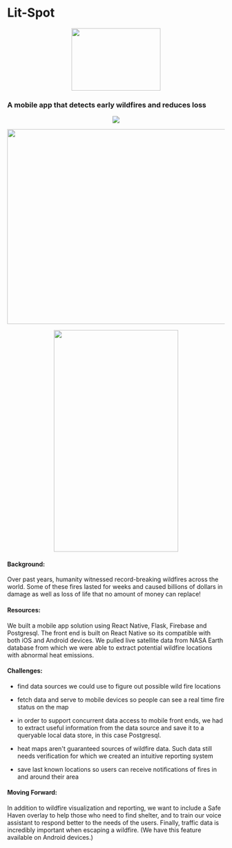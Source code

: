 # Lit-Spot 

<p align="center">
  <img src="https://user-images.githubusercontent.com/35040222/47387491-7d1d7880-d6dd-11e8-8d43-5ffd92e9634e.png" width="206" height="144">
</p>

### A mobile app that detects early wildfires and reduces loss
<p align="center">
<img src="https://images-2018.spaceappschallenge.org/team-photos/o8w6ZAk1ZH95SnxIJaQ_T44a-vg=/10830/width-800/">
</p>

<p align="center">
  <img src="https://user-images.githubusercontent.com/35040222/47387449-637c3100-d6dd-11e8-9e56-d5af20be0732.jpg" width="800" height="450">
</p>

<p align="center">
  <img src="https://user-images.githubusercontent.com/35040222/47387466-73941080-d6dd-11e8-82fa-9d3c535637aa.png" width= "288" height="512">
</p>

#### Background:

Over past years, humanity witnessed record-breaking wildfires across the world. Some of these fires lasted for weeks and caused billions of dollars in damage as well as loss of life that no amount of money can replace!

#### Resources:

We built a mobile app solution using React Native, Flask, Firebase and Postgresql. The front end is built on React Native so its compatible with both iOS and Android devices. We pulled live satellite data from NASA Earth database from which we were able to extract potential wildfire locations with abnormal heat emissions.

#### Challenges:

- find data sources we could use to figure out possible wild fire locations

- fetch data and serve to mobile devices so people can see a real time fire status on the map

- in order to support concurrent data access to mobile front ends, we had to extract useful information from the data source and save it to a queryable local data store, in this case Postgresql.

- heat maps aren't guaranteed sources of wildfire data. Such data still needs verification for which we created an intuitive reporting system

- save last known locations so users can receive notifications of fires in and around their area

#### Moving Forward:
In addition to wildfire visualization and reporting, we want to include a Safe Haven overlay to help those who need to find shelter, and to train our voice assistant to respond better to the needs of the users. Finally, traffic data is incredibly important when escaping a wildfire. (We have this feature available on Android devices.)
